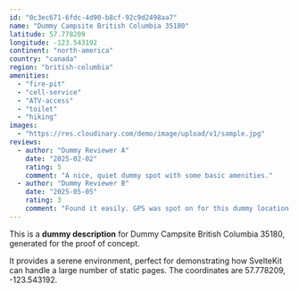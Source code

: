 ```yaml
---
id: "0c3ec671-6fdc-4d90-b8cf-92c9d2498aa7"
name: "Dummy Campsite British Columbia 35180"
latitude: 57.778209
longitude: -123.543192
continent: "north-america"
country: "canada"
region: "british-columbia"
amenities:
  - "fire-pit"
  - "cell-service"
  - "ATV-access"
  - "toilet"
  - "hiking"
images:
  - "https://res.cloudinary.com/demo/image/upload/v1/sample.jpg"
reviews:
  - author: "Dummy Reviewer A"
    date: "2025-02-02"
    rating: 5
    comment: "A nice, quiet dummy spot with some basic amenities."
  - author: "Dummy Reviewer B"
    date: "2025-05-05"
    rating: 3
    comment: "Found it easily. GPS was spot on for this dummy location."
---
```


This is a **dummy description** for Dummy Campsite British Columbia 35180, generated for the proof of concept.

It provides a serene environment, perfect for demonstrating how SvelteKit can handle a large number of static pages. The coordinates are 57.778209, -123.543192.
